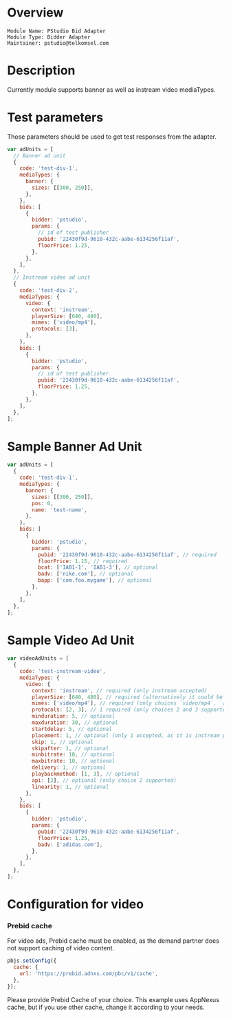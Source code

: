 # Overview

```
Module Name: PStudio Bid Adapter
Module Type: Bidder Adapter
Maintainer: pstudio@telkomsel.com 
```

# Description

Currently module supports banner as well as instream video mediaTypes.


# Test parameters

Those parameters should be used to get test responses from the adapter.

```js
var adUnits = [
  // Banner ad unit
  {
    code: 'test-div-1',
    mediaTypes: {
      banner: {
        sizes: [[300, 250]],
      },
    },
    bids: [
      {
        bidder: 'pstudio',
        params: {
          // id of test publisher
          pubid: '22430f9d-9610-432c-aabe-6134256f11af',
          floorPrice: 1.25,
        },
      },
    ],
  },
  // Instream video ad unit
  {
    code: 'test-div-2',
    mediaTypes: {
      video: {
        context: 'instream',
        playerSize: [640, 480],
        mimes: ['video/mp4'],
        protocols: [3],
      },
    },
    bids: [
      {
        bidder: 'pstudio',
        params: {
          // id of test publisher
          pubid: '22430f9d-9610-432c-aabe-6134256f11af',
          floorPrice: 1.25,
        },
      },
    ],
  },
];
```

# Sample Banner Ad Unit

```js
var adUnits = [
  {
    code: 'test-div-1',
    mediaTypes: {
      banner: {
        sizes: [[300, 250]],
        pos: 0,
        name: 'test-name',
      },
    },
    bids: [
      {
        bidder: 'pstudio',
        params: {
          pubid: '22430f9d-9610-432c-aabe-6134256f11af', // required
          floorPrice: 1.15, // required
          bcat: ['IAB1-1', 'IAB1-3'], // optional
          badv: ['nike.com'], // optional
          bapp: ['com.foo.mygame'], // optional
        },
      },
    ],
  },
];
```

# Sample Video Ad Unit

```js
var videoAdUnits = [
  {
    code: 'test-instream-video',
    mediaTypes: {
      video: {
        context: 'instream', // required (only instream accepted)
        playerSize: [640, 480], // required (alternatively it could be pair of `w` and `h` parameters)
        mimes: ['video/mp4'], // required (only choices `video/mp4`, `application/javascript`, `video/webm` and `video/ogg` supported)
        protocols: [2, 3], // 1 required (only choices 2 and 3 supported)
        minduration: 5, // optional
        maxduration: 30, // optional
        startdelay: 5, // optional
        placement: 1, // optional (only 1 accepted, as it is instream placement)
        skip: 1, // optional
        skipafter: 1, // optional
        minbitrate: 10, // optional
        maxbitrate: 10, // optional
        delivery: 1, // optional
        playbackmethod: [1, 3], // optional
        api: [2], // optional (only choice 2 supported)
        linearity: 1, // optional
      },
    },
    bids: [
      {
        bidder: 'pstudio',
        params: {
          pubid: '22430f9d-9610-432c-aabe-6134256f11af',
          floorPrice: 1.25,
          badv: ['adidas.com'],
        },
      },
    ],
  },
];
```

# Configuration for video

### Prebid cache

For video ads, Prebid cache must be enabled, as the demand partner does not support caching of video content.

```js
pbjs.setConfig({
  cache: {
    url: 'https://prebid.adnxs.com/pbc/v1/cache',
  },
});
```

Please provide Prebid Cache of your choice. This example uses AppNexus cache, but if you use other cache, change it according to your needs.

